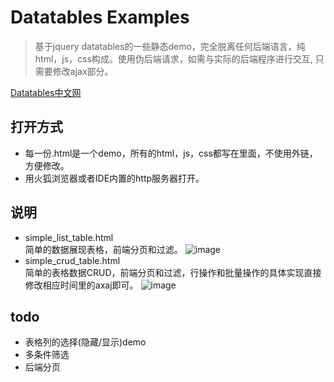 # Datatables Examples
> 基于jquery datatables的一些静态demo，完全脱离任何后端语言，纯html，js，css构成。使用伪后端请求，如需与实际的后端程序进行交互, 只需要修改ajax部分。

[Datatables中文网](http://www.datatables.club/)

## 打开方式
* 每一份.html是一个demo，所有的html，js，css都写在里面，不使用外链，方便修改。
* 用火狐浏览器或者IDE内置的http服务器打开。

## 说明
* simple_list_table.html </br>
简单的数据展现表格，前端分页和过滤。
![image](https://github.com/xwenyuan/datatables_examples/blob/master/screenshots/simple_list_table.gif)
* simple_crud_table.html </br>
简单的表格数据CRUD，前端分页和过滤，行操作和批量操作的具体实现直接修改相应时间里的axaj即可。
![image](https://github.com/xwenyuan/datatables_examples/blob/master/screenshots/simple_crud_table.gif)

## todo
* 表格列的选择(隐藏/显示)demo
* 多条件筛选
* 后端分页
